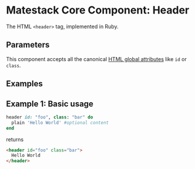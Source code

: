 # Matestack Core Component: Header

The HTML `<header>` tag, implemented in Ruby.

## Parameters
This component accepts all the canonical [HTML global attributes](https://www.w3schools.com/tags/ref_standardattributes.asp) like `id` or `class`.

## Examples

## Example 1: Basic usage

```ruby
header id: "foo", class: "bar" do
  plain 'Hello World' #optional content
end
```

returns

```html
<header id="foo" class="bar">
  Hello World
</header>
```

